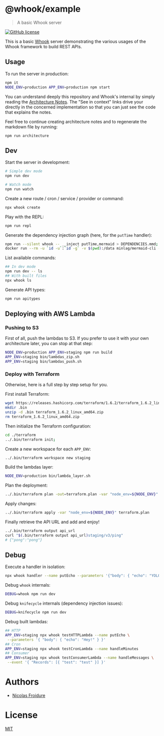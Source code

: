 [//]: # ( )
[//]: # (This file is automatically generated by a `metapak`)
[//]: # (module. Do not change it  except between the)
[//]: # (`content:start/end` flags, your changes would)
[//]: # (be overridden.)
[//]: # ( )
# @whook/example
> A basic Whook server

[![GitHub license](https://img.shields.io/badge/license-MIT-blue.svg)](https://github.com/nfroidure/whook/blob/main/packages/whook-example/LICENSE)


[//]: # (::contents:start)

This is a basic [Whook](https://github.com/nfroidure/whook) server demonstrating
the various usages of the Whook framework to build REST APIs.

## Usage

To run the server in production:

```sh
npm it
NODE_ENV=production APP_ENV=production npm start
```

You can understand deeply this repository and Whook's internal by simply reading
the [Architecture Notes](./ARCHITECTURE.md). The "See in context" links drive
your directly in the concerned implementation so that you can just see the code
that explains the notes.

Feel free to continue creating architecture notes and to regenerate the markdown
file by running:

```
npm run architecture
```

## Dev

Start the server in development:

```sh
# Simple dev mode
npm run dev

# Watch mode
npm run watch
```

Create a new route / cron / service / provider or command:

```sh
npx whook create
```

Play with the REPL:

```sh
npm run repl
```

Generate the dependency injection graph (here, for the `putTime` handler):

```sh
npm run --silent whook -- __inject putTime,mermaid > DEPENDENCIES.mmd;
docker run --rm -u `id -u`:`id -g` -v $(pwd):/data minlag/mermaid-cli -i DEPENDENCIES.mmd -o DEPENDENCIES.mmd.svg;
```

List available commands:

```sh
## In dev mode
npm run dev -- ls
## With built files
npx whook ls
```

Generate API types:

```sh
npm run apitypes
```

## Deploying with AWS Lambda

### Pushing to S3

First of all, push the lambdas to S3. If you prefer to use it with your own
architecture later, you can stop at that step:

```sh
NODE_ENV=production APP_ENV=staging npm run build
APP_ENV=staging bin/lambdas_zip.sh
APP_ENV=staging bin/lambdas_push.sh
```

### Deploy with Terraform

Otherwise, here is a full step by step setup for you.

First install Terraform:

```sh
wget https://releases.hashicorp.com/terraform/1.6.2/terraform_1.6.2_linux_amd64.zip
mkdir .bin
unzip -d .bin terraform_1.6.2_linux_amd64.zip
rm terraform_1.6.2_linux_amd64.zip
```

Then initialize the Terraform configuration:

```sh
cd ./terraform
../.bin/terraform init;
```

Create a new workspace for each `APP_ENV`:

```sh
../.bin/terraform workspace new staging
```

Build the lambdas layer:

```sh
NODE_ENV=production bin/lambda_layer.sh
```

Plan the deployment:

```sh
../.bin/terraform plan -out=terraform.plan -var "node_env=${NODE_ENV}"
```

Apply changes:

```sh
../.bin/terraform apply -var "node_env=${NODE_ENV}" terraform.plan
```

Finally retrieve the API URL and add and enjoy!

```sh
../.bin/terraform output api_url
curl "$(.bin/terraform output api_url)staging/v3/ping"
# {"pong":"pong"}
```

## Debug

Execute a handler in isolation:

```sh
npx whook handler --name putEcho --parameters '{"body": { "echo": "YOLO!" }}'
```

Debug `whook` internals:

```sh
DEBUG=whook npm run dev
```

Debug `knifecycle` internals (dependency injection issues):

```sh
DEBUG=knifecycle npm run dev
```

Debug built lambdas:

```sh
## HTTP
APP_ENV=staging npx whook testHTTPLambda --name putEcho \
 --parameters '{ "body": { "echo": "Hey!" } }'
## Cron
APP_ENV=staging npx whook testCronLambda --name handleMinutes
## Consumer
APP_ENV=staging npx whook testConsumerLambda --name handleMessages \
 --event '{ "Records": [{ "test": "test" }] }'
```

[//]: # (::contents:end)

# Authors
- [Nicolas Froidure](http://insertafter.com/en/index.html)

# License
[MIT](https://github.com/nfroidure/whook/blob/main/packages/whook-example/LICENSE)

